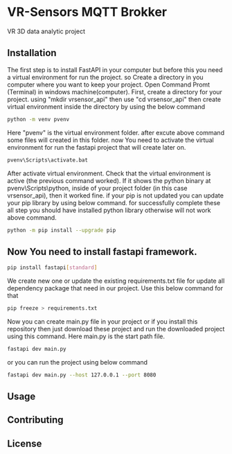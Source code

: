 # VR-Sensors MQTT Brokker

VR 3D data analytic project

## Installation

The first step is to install FastAPI in your computer but before this you need a virtual environment for run the project. so Create a directory in you computer where you want to keep your project. Open Command Promt (Terminal) in windows machine(computer). First, create a directory for your project. using "mkdir vrsensor_api" then use "cd vrsensor_api" then create virtual environment inside the directory by using the below command

```bash
python -m venv pvenv    
```

Here "pvenv" is the virtual environment folder. after excute above command some files will created in this folder. now You need to activate the virtual environment for run the fastapi project that will create later on.

 ```bash
pvenv\Scripts\activate.bat
```

After activate virtual environment. Check that the virtual environment is active (the previous command worked).
If it shows the python binary at pvenv\Scripts\python, inside of your project folder (in this case vrsensor_api), then it worked fine. if your pip is not updated you can update your pip library by using below command. for successfully complete these all step you should have installed python library otherwise will not work above command.

```bash
python -m pip install --upgrade pip
```

## Now You need to install fastapi framework. 

```bash
pip install fastapi[standard]
```

We create new one or update the existing requirements.txt file for update all dependency package that need in our project. Use this below command for that
 
```bash
pip freeze > requirements.txt
```

Now you can create main.py file in your project or if you install this repository then just download these project and run the downloaded project using this command. Here main.py is the start path file.

```bash
fastapi dev main.py
```

or you can run the project using below command 


```bash
fastapi dev main.py --host 127.0.0.1 --port 8080
```

## Usage
 

## Contributing

 

## License

 
